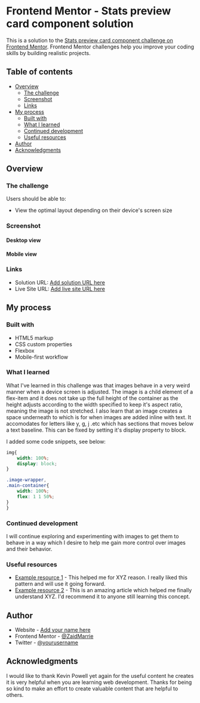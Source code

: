 # Frontend Mentor - Stats preview card component solution

This is a solution to the [Stats preview card component challenge on Frontend Mentor](https://www.frontendmentor.io/challenges/stats-preview-card-component-8JqbgoU62). Frontend Mentor challenges help you improve your coding skills by building realistic projects. 

## Table of contents

- [Overview](#overview)
  - [The challenge](#the-challenge)
  - [Screenshot](#screenshot)
  - [Links](#links)
- [My process](#my-process)
  - [Built with](#built-with)
  - [What I learned](#what-i-learned)
  - [Continued development](#continued-development)
  - [Useful resources](#useful-resources)
- [Author](#author)
- [Acknowledgments](#acknowledgments)

## Overview

### The challenge

Users should be able to:

- View the optimal layout depending on their device's screen size

### Screenshot

#### Desktop view



#### Mobile view




### Links

- Solution URL: [Add solution URL here](https://your-solution-url.com)
- Live Site URL: [Add live site URL here](https://your-live-site-url.com)

## My process

### Built with

- HTML5 markup
- CSS custom properties
- Flexbox
- Mobile-first workflow

### What I learned

What I've learned in this challenge was that images behave in a very weird manner when a device screen is adjusted. The image is a child element of a flex-item and it does not take up the full height of the container as the height adjusts according to the width specified to keep it's aspect ratio, meaning the image is not stretched. I also learn that an image creates a space underneath to which is for when images are added inline with text. It accomodates for letters like y, g, j .etc which has sections that moves below a text baseline. This can be fixed by setting it's display property to block.

I added some code snippets, see below:

```css
img{
    width: 100%;
    display: block;
}
```
```css
.image-wrapper,
.main-container{
    width: 100%;
    flex: 1 1 50%;
}
}
```

### Continued development

I will continue exploring and experimenting with images to get them to behave in a way which I desire to help me gain more control over images and their behavior.

### Useful resources

- [Example resource 1](https://www.example.com) - This helped me for XYZ reason. I really liked this pattern and will use it going forward.
- [Example resource 2](https://www.example.com) - This is an amazing article which helped me finally understand XYZ. I'd recommend it to anyone still learning this concept.

## Author

- Website - [Add your name here](https://www.your-site.com)
- Frontend Mentor - [@ZaidMarrie](https://www.frontendmentor.io/profile/yourusername)
- Twitter - [@yourusername](https://www.twitter.com/yourusername)

## Acknowledgments

I would like to thank Kevin Powell yet again for the useful content he creates it is very helpful when you are learning web development. Thanks for being so kind to make an effort to create valuable content that are helpful to others.
